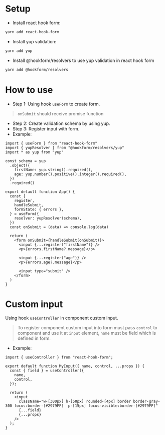# Setup

- Install react hook form:

```sh
yarn add react-hook-form
```

- Install yup validation:

```sh
yarn add yup
```

- Install @hookform/resolvers to use yup validation in react hook form

```sh
yarn add @hookform/resolvers
```

# How to use

- Step 1: Using hook `useForm` to create form.
> `onSubmit` should receive promise function
- Step 2: Create validation schema by using yup.
- Step 3: Register input with form.
- Example:

```react
import { useForm } from "react-hook-form"
import { yupResolver } from "@hookform/resolvers/yup"
import * as yup from "yup"

const schema = yup
  .object({
    firstName: yup.string().required(),
    age: yup.number().positive().integer().required(),
  })
  .required()

export default function App() {
  const {
    register,
    handleSubmit,
    formState: { errors },
  } = useForm({
    resolver: yupResolver(schema),
  })
  const onSubmit = (data) => console.log(data)

  return (
    <form onSubmit={handleSubmit(onSubmit)}>
      <input {...register("firstName")} />
      <p>{errors.firstName?.message}</p>

      <input {...register("age")} />
      <p>{errors.age?.message}</p>

      <input type="submit" />
    </form>
  )
}
```

# Custom input

Using hook `useController` in component custom input.
> To register component custom input into form must pass `control` to component and use it at `input` element, `name` must be field which is defined in form.
- Example:

```react
import { useController } from "react-hook-form";

export default function MyInput({ name, control, ...props }) {
  const { field } = useController({
    name,
    control,
  });

  return (
    <input
      className="w-[300px] h-[50px] rounded-[4px] border border-gray-300 focus:border-[#2979FF]  p-[15px] focus-visible:border-[#2979FF]"
      {...field}
      {...props}
    />
  );
}
```
